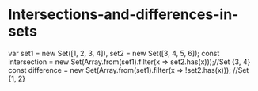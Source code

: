 # Intersections-and-differences-in-sets

var set1 = new Set([1, 2, 3, 4]),
 set2 = new Set([3, 4, 5, 6]);
const intersection = new Set(Array.from(set1).filter(x => set2.has(x)));//Set {3, 4}
const difference = new Set(Array.from(set1).filter(x => !set2.has(x))); //Set {1, 2}
